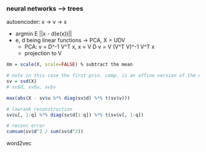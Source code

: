 ### neural networks --> trees

autoencoder: x -> v -> x
- argmin E ||x - d(e(x))||
- e, d being linear functions -> PCA, X = UDV
    - PCA: v = D^-1 V^T x, x = V D v = V (V^T V)^-1 V^T x
    - projection to V

```r
Xm = scale(X, scale=FALSE) % subtract the mean

# note in this case the first prin. comp. is an affine version of the mean
sv = svd(X) 
# sv$d, sv$u, sv$v

max(abs(X - sv$u %*% diag(sv$d) %*% t(sv$v)))

# lowrank reconstruction
sv$u[, 1:q] %*% diag(sv$d[1:q]) %*% t(sv$v[, 1:q])

# recons error
cumsum(sv$d^2 / sum(sv$d^2))
```

word2vec